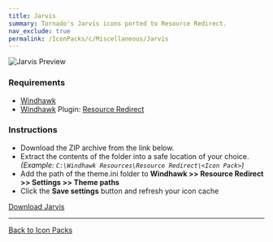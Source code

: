 ```yaml
---
title: Jarvis
summary: Tornado's Jarvis icons ported to Resource Redirect.
nav_exclude: true
permalink: /IconPacks/c/Miscellaneous/Jarvis
---
```


![Jarvis Preview](https://gitlab.com/the-back-room/windhawk/resource-redirect/jarvis/-/raw/main/Extras/Preview.bmp)

### Requirements

- [Windhawk](https://windhawk.net/)
- [Windhawk](https://windhawk.net/) Plugin: [Resource Redirect](https://windhawk.net/mods/icon-resource-redirect)

### Instructions

 - Download the ZIP archive from the link below.
 - Extract the contents of the folder into a safe location of your choice. *(Example: `C:\Windhawk Resources\Resource Redirect\<Icon Pack>`)*
 - Add the path of the theme.ini folder to **Windhawk >> Resource Redirect >> Settings >> Theme paths**
 - Click the **Save settings** button and refresh your icon cache

<a href="https://gitlab.com/the-back-room/windhawk/resource-redirect/jarvis/-/archive/main/jarvis-main.zip" class="btn btn--primary btn--lg" target="_blank" rel="noopener noreferrer">Download Jarvis</a>

---

<a href="/IconPacks" class="btn btn--secondary btn--sm">Back to Icon Packs</a>